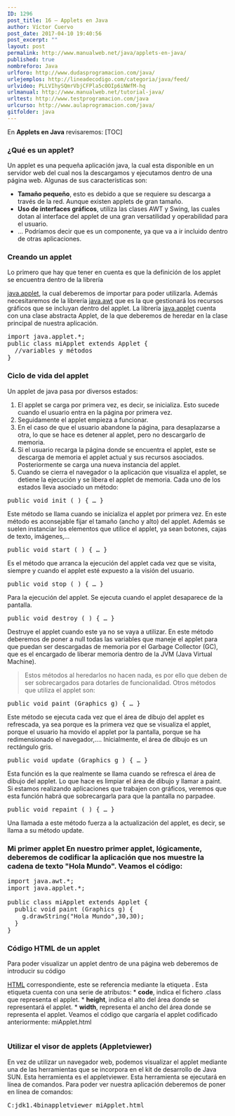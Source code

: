 ```yaml
---
ID: 1296
post_title: 16 – Applets en Java
author: Víctor Cuervo
post_date: 2017-04-10 19:40:56
post_excerpt: ""
layout: post
permalink: http://www.manualweb.net/java/applets-en-java/
published: true
nombreforo: Java
urlforo: http://www.dudasprogramacion.com/java/
urlejemplos: http://lineadecodigo.com/categoria/java/feed/
urlvideo: PLLVIhySQmrVbjCFPla5c0OIp6iNWfM-hq
urlmanual: http://www.manualweb.net/tutorial-java/
urltest: http://www.testprogramacion.com/java
urlcurso: http://www.aulaprogramacion.com/java/
gitfolder: java
---
```


En **Applets en Java** revisaremos: [TOC]

### ¿Qué es un applet?

Un applet es una pequeña aplicación java, la cual esta disponible en un servidor web del cual nos la descargamos y ejecutamos dentro de una página web. Algunas de sus características son:

*   **Tamaño pequeño**, esto es debido a que se requiere su descarga a través de la red. Aunque existen applets de gran tamaño.
*   **Uso de interfaces gráficos**, utiliza las clases AWT y Swing, las cuales dotan al interface del applet de una gran versatilidad y operabilidad para el usuario.
*   ... Podríamos decir que es un componente, ya que va a ir incluido dentro de otras aplicaciones.

### Creando un applet

Lo primero que hay que tener en cuenta es que la definición de los applet se encuentra dentro de la librería

[java.applet][1], la cual deberemos de importar para poder utilizarla. Además necesitaremos de la librería [java.awt][2] que es la que gestionará los recursos gráficos que se incluyan dentro del applet. La librería [java.applet][1] cuenta con una clase abstracta Applet, de la que deberemos de heredar en la clase principal de nuestra aplicación.

<pre>import java.applet.*;
public class miApplet extends Applet {
  //variables y métodos
}</pre>

### Ciclo de vida del applet

Un applet de java pasa por diversos estados:

1.  El applet se carga por primera vez, es decir, se inicializa. Esto sucede cuando el usuario entra en la página por primera vez.
2.  Seguidamente el applet empieza a funcionar.
3.  En el caso de que el usuario abandone la página, para desaplazarse a otra, lo que se hace es detener al applet, pero no descargarlo de memoria.
4.  Si el usuario recarga la página donde se encuentra el applet, este se descarga de memoria el applet actual y sus recursos asociados. Posteriormente se carga una nueva instancia del applet.
5.  Cuando se cierra el navegador o la aplicación que visualiza el applet, se detiene la ejecución y se libera el applet de memoria. Cada uno de los estados lleva asociado un método:

<pre>public void init ( ) { … }</pre>

Este método se llama cuando se inicializa el applet por primera vez. En este método es aconsejable fijar el tamaño (ancho y alto) del applet. Además se suelen instanciar los elementos que utilice el applet, ya sean botones, cajas de texto, imágenes,...

<pre>public void start ( ) { … }</pre>

Es el método que arranca la ejecución del applet cada vez que se visita, siempre y cuando el applet esté expuesto a la visión del usuario.

<pre>public void stop ( ) { … }</pre>

Para la ejecución del applet. Se ejecuta cuando el applet desaparece de la pantalla.

<pre>public void destroy ( ) { … }</pre>

Destruye el applet cuando este ya no se vaya a utilizar. En este método deberemos de poner a null todas las variables que maneje el applet para que puedan ser descargadas de memoria por el Garbage Collector (GC), que es el encargado de liberar memoria dentro de la JVM (Java Virtual Machine).

> Estos métodos al heredarlos no hacen nada, es por ello que deben de ser sobrecargados para dotarles de funcionalidad. Otros métodos que utiliza el applet son:

<pre>public void paint (Graphics g) { … }</pre>

Este método se ejecuta cada vez que el área de dibujo del applet es refrescada, ya sea porque es la primera vez que se visualiza el applet, porque el usuario ha movido el applet por la pantalla, porque se ha redimensionado el navegador,.... Inicialmente, el área de dibujo es un rectángulo gris.

<pre>public void update (Graphics g ) { … }</pre>

Esta función es la que realmente se llama cuando se refresca el área de dibujo del applet. Lo que hace es limpiar el área de dibujo y llamar a paint. Si estamos realizando aplicaciones que trabajen con gráficos, veremos que esta función habrá que sobrecargarla para que la pantalla no parpadee.

<pre>public void repaint ( ) { … }</pre>

Una llamada a este método fuerza a la actualización del applet, es decir, se llama a su método update.

### Mi primer applet En nuestro primer applet, lógicamente, deberemos de codificar la aplicación que nos muestre la cadena de texto "Hola Mundo". Veamos el código:

<pre>import java.awt.*;
import java.applet.*;

public class miApplet extends Applet {
  public void paint (Graphics g) {
    g.drawString("Hola Mundo",30,30);
  }
}</pre>

### Código HTML de un applet

Para poder visualizar un applet dentro de una página web deberemos de introducir su código

[HTML][3] correspondiente, este se referencia mediante la etiqueta . Esta etiqueta cuenta con una serie de atributos: * **code**, indica el fichero .class que representa el applet. * **height**, indica el alto del área donde se representará el applet. * **width**, representa el ancho del área donde se representa el applet. Veamos el código que cargaría el applet codificado anteriormente: miApplet.html

<pre></pre>

### Utilizar el visor de applets (Appletviewer)

En vez de utilizar un navegador web, podemos visualizar el applet mediante una de las herramientas que se incorpora en el kit de desarrollo de Java SUN. Esta herramienta es el appletviewer. Esta herramienta se ejecutará en línea de comandos. Para poder ver nuestra aplicación deberemos de poner en línea de comandos:

<samp>C:jdk1.4binappletviewer miApplet.html</samp>

 [1]: http://w3api.com/wiki/Categor%C3%ADa:Java_Applet "java.applet"
 [2]: http://w3api.com/wiki/Categor%C3%ADa:Java_AWT "java.awt"
 [3]: http://www.manualweb.net/tutorial-html/ "HTML"
